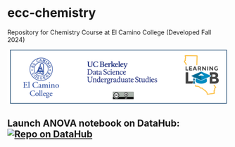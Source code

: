 # ecc-chemistry

Repository for Chemistry Course at El Camino College (Developed Fall 2024)

![img](https://raw.githubusercontent.com/ds-modules/ecc-textbook/refs/heads/main/modules/_static/ecc-header.png)

## Launch ANOVA notebook on DataHub: [![Repo on DataHub](https://img.shields.io/badge/Launch-El%20Camino%20College%20Datahub-blue.svg)](https://elcamino.cloudbank.2i2c.cloud/hub/user-redirect/git-pull?repo=https%3A%2F%2Fgithub.com%2Fds-modules%2Fecc-chemistry&urlpath=tree%2Fecc-chemistry%2FOrbitals.ipynb&branch=main)
